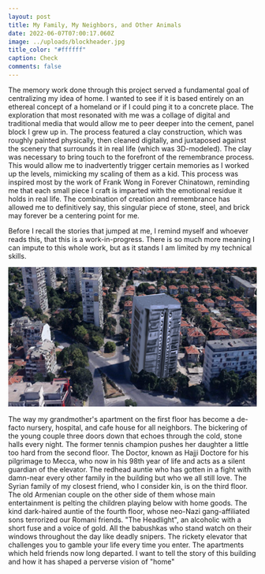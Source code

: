 ```yaml
---
layout: post
title: My Family, My Neighbors, and Other Animals
date: 2022-06-07T07:00:17.060Z
image: ../uploads/blockheader.jpg
title_color: "#ffffff"
caption: Check
comments: false
---
```

The memory work done through this project served a fundamental goal of centralizing my idea of home. I wanted to see if it is based entirely on an ethereal concept of a homeland or if I could ping it to a concrete place. The exploration that most resonated with me was a collage of digital and traditional media that would allow me to peer deeper into the cement, panel block I grew up in. The process featured a clay construction, which was roughly painted physically, then cleaned digitally, and juxtaposed against the scenery that surrounds it in real life (which was 3D-modeled). The clay was necessary to bring touch to the forefront of the remembrance process. This would allow me to inadvertently trigger certain memories as I worked up the levels, mimicking my scaling of them as a kid. This process was inspired most by the work of Frank Wong in Forever Chinatown, reminding me that each small piece I craft is imparted with the emotional residue it holds in real life. The combination of creation and remembrance has allowed me to definitively say, this singular piece of stone, steel, and brick may forever be a centering point for me.

Before I recall the stories that jumped at me, I remind myself and whoever reads this, that this is a work-in-progress. There is so much more meaning I can impute to this whole work, but as it stands I am limited by my technical skills.

![Digital/Clay Collage](../uploads/ClayDigitalPastiche.png "Digital/Clay Collage With My Home at the Center")

The way my grandmother's apartment on the first floor has become a de-facto nursery, hospital, and cafe house for all neighbors. The bickering of the young couple three doors down that echoes through the cold, stone halls every night. The former tennis champion pushes her daughter a little too hard from the second floor. The Doctor, known as Hajji Doctore for his pilgrimage to Mecca, who now in his 98th year of life and acts as a silent guardian of the elevator. The redhead auntie who has gotten in a fight with damn-near every other family in the building but who we all still love. The Syrian family of my closest friend, who I consider kin, is on the third floor. The old Armenian couple on the other side of them whose main entertainment is pelting the children playing below with home goods. The kind dark-haired auntie of the fourth floor, whose neo-Nazi gang-affiliated sons terrorized our Romani friends. "The Headlight", an alcoholic with a short fuse and a voice of gold. All the babushkas who stand watch on their windows throughout the day like deadly snipers. The rickety elevator that challenges you to gamble your life every time you enter. The apartments which held friends now long departed. I want to tell the story of this building and how it has shaped a perverse vision of "home"